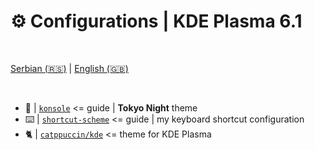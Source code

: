 # ⚙️ Configurations | KDE Plasma 6.1

<br>

  [Serbian (🇷🇸)](README.md) | [English (🇬🇧)](README-en.md)

<br>

- 🗼 | [`konsole`](konsole/README.md) <= guide | **Tokyo Night** theme
- ⌨️ | [`shortcut-scheme`](shortcut-scheme/README.md) <= guide | my keyboard shortcut configuration
- 🐈 | [`catppuccin/kde`](https://github.com/catppuccin/kde) <= theme for KDE Plasma

<br>
